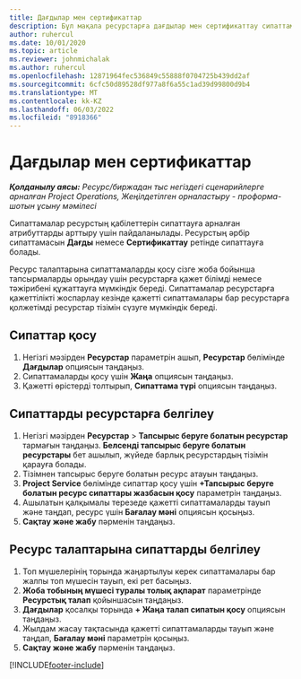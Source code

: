 ```yaml
---
title: Дағдылар мен сертификаттар
description: Бұл мақала ресурстарға дағдылар мен сертификаттау сипаттамаларын қосу туралы ақпаратты береді.
author: ruhercul
ms.date: 10/01/2020
ms.topic: article
ms.reviewer: johnmichalak
ms.author: ruhercul
ms.openlocfilehash: 12871964fec536849c55888f0704725b439dd2af
ms.sourcegitcommit: 6cfc50d89528df977a8f6a55c1ad39d99800d9b4
ms.translationtype: MT
ms.contentlocale: kk-KZ
ms.lasthandoff: 06/03/2022
ms.locfileid: "8918366"
---
```

# <a name="skills-and-certifications"></a>Дағдылар мен сертификаттар
_**Қолданылу аясы:** Ресурс/биржадан тыс негіздегі сценарийлерге арналған Project Operations, Жеңілдетілген орналастыру - проформа-шотын ұсыну мәмілесі_

Сипаттамалар ресурстың қабілеттерін сипаттауға арналған атрибуттарды арттыру үшін пайдаланылады. Ресурстың әрбір сипаттамасын **Дағды** немесе **Сертификаттау** ретінде сипаттауға болады.

Ресурс талаптарына сипаттамаларды қосу сізге жоба бойынша тапсырмаларды орындау үшін ресурстарға қажет білімді немесе тәжірибені құжаттауға мүмкіндік береді. Сипаттамалар ресурстарға қажеттілікті жоспарлау кезінде қажетті сипаттамалары бар ресурстарға қолжетімді ресурстар тізімін сүзуге мүмкіндік береді.

## <a name="add-characteristics"></a>Сипаттар қосу

1. Негізгі мәзірден **Ресурстар** параметрін ашып, **Ресурстар** бөлімінде **Дағдылар** опциясын таңдаңыз.
2. Сипаттамаларды қосу үшін **Жаңа** опциясын таңдаңыз.
3. Қажетті өрістерді толтырып, **Сипаттама түрі** опциясын таңдаңыз.

## <a name="assign-characteristics-to-resources"></a>Сипаттарды ресурстарға белгілеу

1. Негізгі мәзірден **Ресурстар** > **Тапсырыс беруге болатын ресурстар** тармағын таңдаңыз. **Белсенді тапсырыс беруге болатын ресурстары** бет ашылып, жүйеде барлық ресурстардың тізімін қарауға болады.
2. Тізімнен тапсырыс беруге болатын ресурс атауын таңдаңыз.
3. **Project Service** бөлімінде сипаттар қосу үшін **+Тапсырыс беруге болатын ресурс сипаттары жазбасын қосу** параметрін таңдаңыз.
4. Ашылатын қалқымалы терезеде қажетті сипаттамаларды тауып және таңдап, ресурс үшін **Бағалау мәні** опциясын қосыңыз.
5. **Сақтау және жабу** пәрменін таңдаңыз.

## <a name="assign-characteristics-to-resource-requirements"></a>Ресурс талаптарына сипаттарды белгілеу

1. Топ мүшелерінің торында жаңартылуы керек сипаттамалары бар жалпы топ мүшесін тауып, екі рет басыңыз.
2. **Жоба тобының мүшесі туралы толық ақпарат** параметрінде **Ресурстық талап** қойыншасын таңдаңыз.
3. **Дағдылар** қосалқы торында **+ Жаңа талап сипатын қосу** опциясын таңдаңыз.
4. Жылдам жасау тақтасында қажетті сипаттамаларды тауып және таңдап, **Бағалау мәні** параметрін қосыңыз.
5. **Сақтау және жабу** пәрменін таңдаңыз.

[!INCLUDE[footer-include](../includes/footer-banner.md)]
